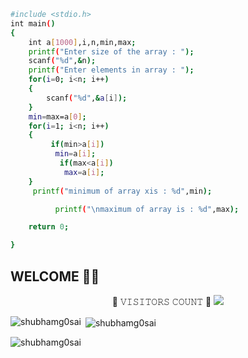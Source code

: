 ```sh
#include <stdio.h>
int main()
{
    int a[1000],i,n,min,max;
    printf("Enter size of the array : ");
    scanf("%d",&n);
    printf("Enter elements in array : ");
    for(i=0; i<n; i++) 
    {
        scanf("%d",&a[i]);
    }
    min=max=a[0];
    for(i=1; i<n; i++)
    {
         if(min>a[i])
          min=a[i];
           if(max<a[i])
            max=a[i];
    }
     printf("minimum of array xis : %d",min);

          printf("\nmaximum of array is : %d",max);

    return 0;

}
```

##  WELCOME 🤗😊


<p><center> 
📌 𝚅𝙸𝚂𝙸𝚃𝙾𝚁𝚂 𝙲𝙾𝚄𝙽𝚃 📌
 <img src="https://profile-counter.glitch.me/freeCodeCamp/count.svg" />
</p></center>

<p><img align="left" src="https://github-readme-stats.vercel.app/api/top-langs?username=shubhamg0sai&show_icons=true&locale=en&layout=compact" alt="shubhamg0sai" /></p>

<p>&nbsp;<img align="center" src="https://github-readme-stats.vercel.app/api?username=shubhamg0sai&show_icons=true&locale=en" alt="shubhamg0sai" /></p>

<p><img align="center" src="https://github-readme-streak-stats.herokuapp.com/?user=shubhamg0sai&" alt="shubhamg0sai" /></p>
